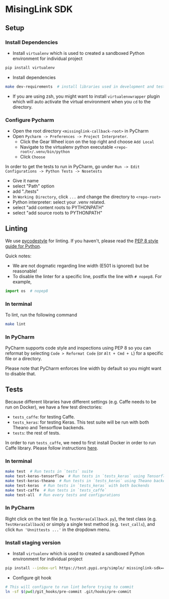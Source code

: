 # MisingLink SDK

## Setup

### Install Dependencies

- Install `virtualenv` which is used to created a sandboxed Python environment for individual project
```bash
pip install virtualenv
```

- Install dependencies
```bash 
make dev-requirements  # install libraries used in development and testing
```

- If you are using zsh, you might want to install `virtualenvwrapper` plugin which will auto activate the virtual environment when you `cd` to the directory.

### Configure Pycharm

- Open the root directory `<missinglink-callback-root>` in PyCharm
- Open `Pycharm -> Preferences -> Project Interpreter`.
  - Click the Gear Wheel icon on the top right and choose `Add Local`
  - Navigate to the virtualenv python executable `<repo-root>/.venv/bin/python`
  - Click `Choose`

In order to get the tests to run in PyCharm, go under `Run -> Edit Configurations -> Python Tests -> Nosetests`
  - Give it name
  - select "Path" option
  - add "./tests"
  - In `Working Directory`, click `...` and change the directory to `<repo-root>`
  - Python interpreter: select your .venv related.
  - select "add content roots to PYTHONPATH"
  - select "add source roots to PYTHONPATH"

## Linting

We use [pycodestyle](https://pycodestyle.readthedocs.io/en/latest/index.html) for linting. If you haven't, please read the [PEP 8 style guide for Python](https://www.python.org/dev/peps/pep-0008/#introduction).

Quick notes:
- We are not dogmatic regarding line width (E501 is ignored) but be reasonable!
- To disable the linter for a specific line, postfix the line with `# nopep8`. For example,
```python
import os  # nopep8
```

### In terminal

To lint, run the following command
```bash
make lint
```

### In PyCharm

PyCharm supports code style and inspections using PEP 8 so you can reformat by selecting `Code > Reformat Code` (or `Alt + Cmd + L`) for a specific file or a directory. 

Please note that PyCharm enforces line width by default so you might want to disable that.

## Tests

Because different libraries have different settings (e.g. Caffe needs to be run on Docker), we have a few test directories:
- `tests_caffe`: for testing Caffe.
- `tests_keras`: for testing Keras. This test suite will be run with both Theano and Tensorflow backends.
- `tests`: the rest of tests.

In order to run `tests_caffe`, we need to first install Docker in order to run Caffe library. Please follow instructions [here](https://docs.docker.com/docker-for-mac/install/).

### In terminal
```bash
make test  # Run tests in `tests` suite
make test-keras-tensorflow  # Run tests in `tests_keras` using Tensorflow backend
make test-keras-theano  # Run tests in `tests_keras` using Theano backend
make test-keras  # Run tests in `tests_keras` with both backends
make test-caffe  # Run tests in `tests_caffe`
make test-all  # Run every tests and configurations
```

### In PyCharm
Right click on the test file (e.g. `TestKerasCallback.py`), the test class (e.g. `TestKerasCallback`) or simply a single test method (e.g. `test_calls`), and click `Run 'Unnittests ...'` in the dropdown menu.

### Install staging version

- Install `virtualenv` which is used to created a sandboxed Python environment for individual project
```bash
pip install --index-url https://test.pypi.org/simple/ missinglink-sdk==<VERSION>
```

- Configure git hook
```bash 
# This will configure to run lint before trying to commit
ln -sf $(pwd)/git_hooks/pre-commit .git/hooks/pre-commit
```
